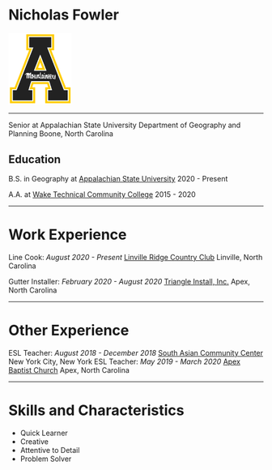 Nicholas Fowler
=
<img src="app_logo.png" width="125">

---

Senior at Appalachian State University
Department of Geography and Planning
Boone, North Carolina

Education
---

B.S. in Geography at [Appalachian State University](https://www.appstate.edu/)
2020 - Present

A.A. at [Wake Technical Community College](https://www.waketech.edu)
2015 - 2020

---
Work Experience
=
Line Cook: *August 2020 - Present*
[Linville Ridge Country Club](https://www.linvilleridge.com/)
Linville, North Carolina

Gutter Installer: *February 2020 - August 2020*
[Triangle Install, Inc.](https://www.carygutters.com/)
Apex, North Carolina

---
Other Experience
=
ESL Teacher: *August 2018 - December 2018*
[South Asian Community Center](https://south-asian-community-center.business.site/)
New York City, New York
ESL Teacher: *May 2019 - March 2020*
[Apex Baptist Church](https://www.apexbaptist.org/)
Apex, North Carolina

---
Skills and Characteristics
=
* Quick Learner
* Creative
* Attentive to Detail
* Problem Solver
